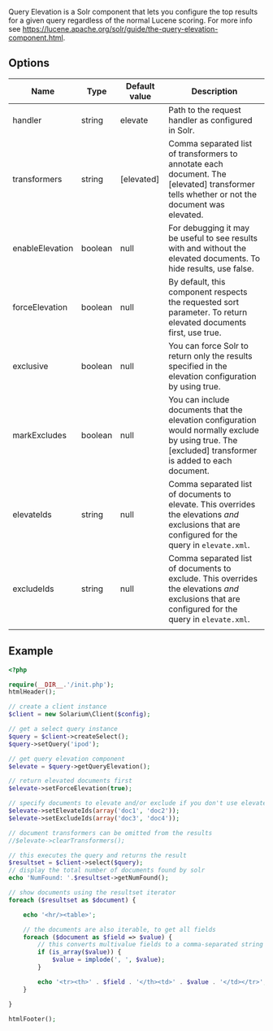 Query Elevation is a Solr component that lets you configure the top results for a given query regardless of the normal Lucene scoring. For more info see <https://lucene.apache.org/solr/guide/the-query-elevation-component.html>.

Options
-------

| Name            | Type    | Default value | Description                                                                                                                                            |
|-----------------|---------|---------------|--------------------------------------------------------------------------------------------------------------------------------------------------------|
| handler         | string  | elevate       | Path to the request handler as configured in Solr.                                                                                                     |
| transformers    | string  | [elevated]    | Comma separated list of transformers to annotate each document. The [elevated] transformer tells whether or not the document was elevated.             |
| enableElevation | boolean | null          | For debugging it may be useful to see results with and without the elevated documents. To hide results, use false.                                     |
| forceElevation  | boolean | null          | By default, this component respects the requested sort parameter. To return elevated documents first, use true.                                        |
| exclusive       | boolean | null          | You can force Solr to return only the results specified in the elevation configuration by using true.                                                  |
| markExcludes    | boolean | null          | You can include documents that the elevation configuration would normally exclude by using true. The [excluded] transformer is added to each document. |
| elevateIds      | string  | null          | Comma separated list of documents to elevate. This overrides the elevations _and_ exclusions that are configured for the query in `elevate.xml`.       |
| excludeIds      | string  | null          | Comma separated list of documents to exclude. This overrides the elevations _and_ exclusions that are configured for the query in `elevate.xml`.       |
||

Example
-------

```php
<?php

require(__DIR__.'/init.php');
htmlHeader();

// create a client instance
$client = new Solarium\Client($config);

// get a select query instance
$query = $client->createSelect();
$query->setQuery('ipod');

// get query elevation component
$elevate = $query->getQueryElevation();

// return elevated documents first
$elevate->setForceElevation(true);

// specify documents to elevate and/or exclude if you don't use elevate.xml or want to override it at runtime
$elevate->setElevateIds(array('doc1', 'doc2'));
$elevate->setExcludeIds(array('doc3', 'doc4'));

// document transformers can be omitted from the results
//$elevate->clearTransformers();

// this executes the query and returns the result
$resultset = $client->select($query);
// display the total number of documents found by solr
echo 'NumFound: '.$resultset->getNumFound();

// show documents using the resultset iterator
foreach ($resultset as $document) {

    echo '<hr/><table>';

    // the documents are also iterable, to get all fields
    foreach ($document as $field => $value) {
        // this converts multivalue fields to a comma-separated string
        if (is_array($value)) {
            $value = implode(', ', $value);
        }

        echo '<tr><th>' . $field . '</th><td>' . $value . '</td></tr>';
    }

}

htmlFooter();

```
